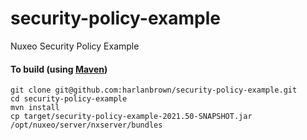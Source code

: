 # security-policy-example
Nuxeo Security Policy Example

#### To build (using [Maven](http://maven.apache.org/))
```
git clone git@github.com:harlanbrown/security-policy-example.git
cd security-policy-example
mvn install
cp target/security-policy-example-2021.50-SNAPSHOT.jar /opt/nuxeo/server/nxserver/bundles
```
